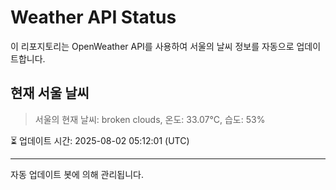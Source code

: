 
# Weather API Status

이 리포지토리는 OpenWeather API를 사용하여 서울의 날씨 정보를 자동으로 업데이트합니다.

## 현재 서울 날씨
> 서울의 현재 날씨: broken clouds, 온도: 33.07°C, 습도: 53%

⏳ 업데이트 시간: 2025-08-02 05:12:01 (UTC)

---
자동 업데이트 봇에 의해 관리됩니다.

